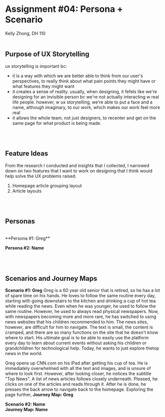 # Assignment #04: Persona + Scenario
Kelly Zhong, DH 110
<br>
<br>

## Purpose of UX Storytelling
ux storytelling is important bc: 
- it is a way with which we are better able to think from our user's perspectives, to really think about what pain points they might have or what features they might want
- it creates a sense of reality. usually, when designing, it fefels like we're designing for an invisible person bc we're not actually interacting w real life people. however, w ux storytelling, we're able to put a face and a name, although imaginary, to our work, which makes our work feel more real
- it allows the whole team, not just designers, to recenter and get on the same page for what product is being made.
<br>
<br>

## Feature Ideas
From the research I conducted and insights that I collected, I narrowed down on two features that I want to work on designing that I think would help solve the UX problems raised.

1. Homepage article grouping layout
2. Article layouts
<br>
<br>

## Personas
<br>
**Persona #1: Greg** 
<br>

**Persona #2: Name** 
<br>

<br>
<br>

## Scenarios and Journey Maps
**Scenario #1: Greg**
Greg is a 60 year old senior that is retired, so he has a lot of spare time on his hands. He loves to follow the same routine every day, starting with going downstairs to the kitchen and drinking a cup of hot tea while reading the news. Even when he was younger, he used to follow the same routine. However, he used to always read physical newspapers. Now, with newspapers becoming more and more rare, he has switched to using news websites that his children recommended to him. The news sites, however, are difficult for him to navigate. The text is small, the content is cramped, and there are so many functions on the site that he doesn't know where to start. His ultimate goal is to be able to easily use the platform every day to learn about current events without asking his children or grandchildren for technological help. Today, he wants to just explore thetop news in the world. 

Greg opens up CNN.com on his iPad after getting his cup of tea. He is immediately overwhelmed with all the text and images, and is unsure of where to look first. However, after looking closer, he notices the subtitle "Top News". A list of news articles follows closely underneath. Pleased, he clicks on one of the articles and reads through it. After he is done, he presses the back arrow to navigate back to the homepage. Exploring the page further, 
**Journey Map: Greg**

**Scenario #2: Name** 
<br>
**Journey Map: Name**
<br>
<br>

